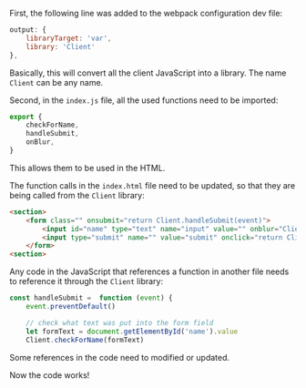 First, the following line was added to the webpack configuration dev file:

```js
output: {
    libraryTarget: 'var',
    library: 'Client'
},
```

Basically, this will convert all the client JavaScript into a library. The name `Client` can be any name.

Second, in the `index.js` file, all the used functions need to be imported:

```js
export {
    checkForName,
    handleSubmit,
    onBlur,
}
```

This allows them to be used in the HTML.

The function calls in the `index.html` file need to be updated, so that they are being called from the `Client` library:

```html
<section>
    <form class="" onsubmit="return Client.handleSubmit(event)">
        <input id="name" type="text" name="input" value="" onblur="Client.onBlur()" placeholder="Name">
        <input type="submit" name="" value="submit" onclick="return Client.handleSubmit(event)" onsubmit="return Client.handleSubmit(event)">
    </form>
<section>
```


Any code in the JavaScript that references a function in another file needs to reference it through the `Client` library:

```js
const handleSubmit =  function (event) {
    event.preventDefault()

    // check what text was put into the form field
    let formText = document.getElementById('name').value
    Client.checkForName(formText)
```

Some references in the code need to modified or updated.


Now the code works!